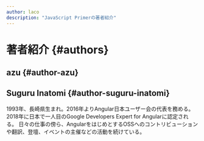 ```yaml
---
author: laco
description: "JavaScript Primerの著者紹介"
---
```


# 著者紹介 {#authors}

## azu {#author-azu}



## Suguru Inatomi {#author-suguru-inatomi}

1993年、長崎県生まれ。2016年よりAngular日本ユーザー会の代表を務める。
2018年に日本で一人目のGoogle Developers Expert for Angularに認定される。
日々の仕事の傍ら、AngularをはじめとするOSSへのコントリビューションや翻訳、登壇、イベントの主催などの活動を続けている。
